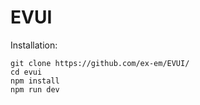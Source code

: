 # EVUI

Installation:

```
git clone https://github.com/ex-em/EVUI/
cd evui
npm install
npm run dev
```